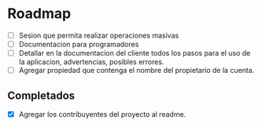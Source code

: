 # Roadmap

- [ ] Sesion que permita realizar operaciones masivas
- [ ] Documentacion para programadores
- [ ] Detallar en la documentacion del cliente todos los pasos para el uso de la aplicacion, advertencias, posibles errores.
- [ ] Agregar propiedad que contenga el nombre del propietario de la cuenta.

## Completados

- [x] Agregar los contribuyentes del proyecto al readme.
